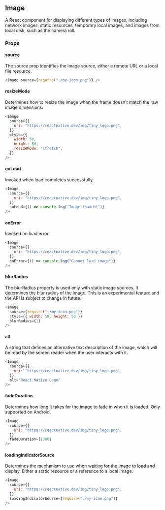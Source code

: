 ## Image

A React component for displaying different types of images, including network images, static resources, temporary local images, and images from local disk, such as the camera roll.

### Props

#### source

The source prop identifies the image source, either a remote URL or a local file resource.

```js
<Image source={require("./my-icon.png")} />
```

#### resizeMode

Determines how to resize the image when the frame doesn't match the raw image dimensions.

```js
<Image
  source={{
    uri: "https://reactnative.dev/img/tiny_logo.png",
  }}
  style={{
    width: 50,
    height: 50,
    resizeMode: "stretch",
  }}
/>
```

#### onLoad

Invoked when load completes successfully.

```js
<Image
  source={{
    uri: "https://reactnative.dev/img/tiny_logo.png",
  }}
  onLoad={() => console.log("Image loaded!")}
/>
```

#### onError

Invoked on load error.

```js
<Image
  source={{
    uri: "https://reactnative.dev/img/tiny_logo.png",
  }}
  onError={() => console.log("Cannot load image")}
/>
```

#### blurRadius

The blurRadius property is used only with static image sources. It determines the blur radius of the image. This is an experimental feature and the API is subject to change in future.

```js
<Image
  source={require("./my-icon.png")}
  style={{ width: 50, height: 50 }}
  blurRadius={1}
/>
```

#### alt

A string that defines an alternative text description of the image, which will be read by the screen reader when the user interacts with it.

```js
<Image
  source={{
    uri: "https://reactnative.dev/img/tiny_logo.png",
  }}
  alt="React Native Logo"
/>
```

#### fadeDuration

Determines how long it takes for the image to fade in when it is loaded. Only supported on Android.

```js
<Image
  source={{
    uri: "https://reactnative.dev/img/tiny_logo.png",
  }}
  fadeDuration={1000}
/>
```

#### loadingIndicatorSource

Determines the mechanism to use when waiting for the image to load and display. Either a static resource or a reference to a local image.

```js
<Image
  source={{
    uri: "https://reactnative.dev/img/tiny_logo.png",
  }}
  loadingIndicatorSource={require("./my-icon.png")}
/>
```
